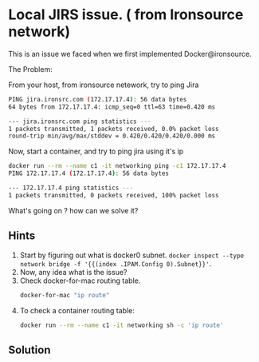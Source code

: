 Local JIRS issue. ( from Ironsource network)
===

This is an issue we faced when we first implemented Docker@ironsource.

The Problem:

From your host, from ironsource netework, try to ping Jira

~~~bash
PING jira.ironsrc.com (172.17.17.4): 56 data bytes
64 bytes from 172.17.17.4: icmp_seq=0 ttl=63 time=0.420 ms

--- jira.ironsrc.com ping statistics ---
1 packets transmitted, 1 packets received, 0.0% packet loss
round-trip min/avg/max/stddev = 0.420/0.420/0.420/0.000 ms
~~~

Now, start a container, and try to ping jira using it's ip

~~~bash
docker run --rm --name c1 -it networking ping -c1 172.17.17.4
PING 172.17.17.4 (172.17.17.4): 56 data bytes

--- 172.17.17.4 ping statistics ---
1 packets transmitted, 0 packets received, 100% packet loss
~~~

What's going on ? how can we solve it?

Hints
---

1. Start by figuring out what is docker0 subnet. `docker inspect --type network bridge -f '{{(index .IPAM.Config 0).Subnet}}'`.
1. Now, any idea what is the issue?
1. Check docker-for-mac routing table.
    ~~~~bash
    docker-for-mac "ip route"
    ~~~~
1. To check a container routing table:
    ~~~~bash
    docker run --rm --name c1 -it networking sh -c 'ip route'
    ~~~~

Solution
---